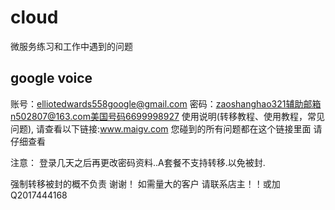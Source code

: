 # cloud
微服务练习和工作中遇到的问题
## google voice

账号：elliotedwards558google@gmail.com
密码：zaoshanghao321辅助邮箱n502807@163.com美国号码6699998927
使用说明(转移教程、使用教程，常见问题),
请查看以下链接:www.maigv.com
您碰到的所有问题都在这个链接里面  请仔细查看

注意： 登录几天之后再更改密码资料..A套餐不支持转移.以免被封.

强制转移被封的概不负责 谢谢！
如需量大的客户 请联系店主！！或加Q2017444168
